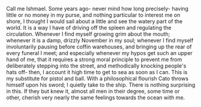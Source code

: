 Call me Ishmael. Some years ago- never mind how long precisely- having little
or no money in my purse, and nothing particular to interest me on shore, I
thought I would sail about a little and see the watery part of the world. It is
a way I have of driving off the spleen and regulating the circulation. Whenever
I find myself growing grim about the mouth; whenever it is a damp, drizzly
November in my soul; whenever I find myself involuntarily pausing before coffin
warehouses, and bringing up the rear of every funeral I meet; and especially
whenever my hypos get such an upper hand of me, that it requires a strong moral
principle to prevent me from deliberately stepping into the street, and
methodically knocking people's hats off- then, I account it high time to get to
sea as soon as I can. This is my substitute for pistol and ball. With a
philosophical flourish Cato throws himself upon his sword; I quietly take to
the ship. There is nothing surprising in this. If they but knew it, almost all
men in their degree, some time or other, cherish very nearly the same feelings
towards the ocean with me.

